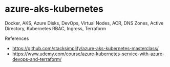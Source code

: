 # azure-aks-kubernetes
Docker, AKS, Azure Disks, DevOps, Virtual Nodes, ACR, DNS Zones, Active Directory, Kubernetes RBAC, Ingress, Terraform

References
* https://github.com/stacksimplify/azure-aks-kubernetes-masterclass/
* https://www.udemy.com/course/azure-kubernetes-service-with-azure-devops-and-terraform/

